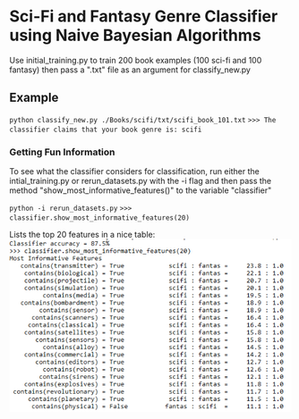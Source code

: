 # Sci-Fi and Fantasy Genre Classifier using Naive Bayesian Algorithms
Use initial_training.py to train 200 book examples (100 sci-fi and 100 fantasy)
then pass a ".txt" file as an argument for classify_new.py

## Example
`python classify_new.py ./Books/scifi/txt/scifi_book_101.txt`
`>>> The classifier claims that your book genre is: scifi`

### Getting Fun Information
To see what the classifier considers for classification, run either the intial_training.py
or rerun_datasets.py with the -i flag and then pass the method "show_most_informative_features()"
to the variable "classifier"

`python -i rerun_datasets.py`
`>>> classifier.show_most_informative_features(20)`

Lists the top 20 features in a nice table:
![Alt text](./imgs/20_most_informative.PNG?raw=true "20 Most Informative")